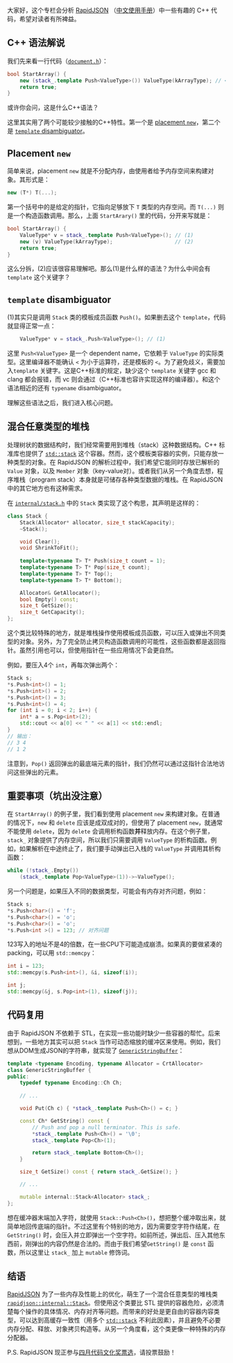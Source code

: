 大家好，这个专栏会分析 [RapidJSON][rapidjson] （[中文使用手册][userguide-zh]）中一些有趣的 C++ 代码，希望对读者有所裨益。

## C++ 语法解说

我们先来看一行代码（[`document.h`][StartArray]）：

~~~cpp
bool StartArray() {
    new (stack_.template Push<ValueType>()) ValueType(kArrayType); // <--
    return true;
}
~~~

或许你会问，这是什么C++语法？

这里其实用了两个可能较少接触的C++特性。第一个是 [placement `new`][placement new]，第二个是 [`template` disambiguator][template disambiguator]。

## Placement `new`

简单来说，placement `new` 就是不分配内存，由使用者给予内存空间来构建对象。其形式是：

~~~cpp
new (T*) T(...);
~~~

第一个括号中的是给定的指针，它指向足够放下 `T` 类型的内存空间。而 `T(...)` 则是一个构造函数调用。那么，上面 `StartArary()` 里的代码，分开来写就是：

~~~cpp
bool StartArray() {
    ValueType* v = stack_.template Push<ValueType>(); // (1)
    new (v) ValueType(kArrayType);                    // (2)
    return true;
}
~~~

这么分拆，(2)应该很容易理解吧。那么(1)是什么样的语法？为什么中间会有 `template` 这个关键字？

## `template` disambiguator

(1)其实只是调用 `Stack` 类的模板成员函数 `Push()`。如果删去这个 `template`，代码就显得正常一点：

~~~cpp
    ValueType* v = stack_.Push<ValueType>(); // (1)
~~~

这里 `Push<ValueType>` 是一个 dependent name，它依赖于 `ValueType` 的实际类型。这里编译器不能确认 `<` 为小于运算符，还是模板的 `<`。为了避免歧义，需要加入`template` 关键字。这是C++标准的规定，缺少这个 `template` 关键字 gcc 和 clang 都会报错，而 vc 则会通过（C++标准也容许实现这样的编译器）。和这个语法相近的还有 `typename` disambiguator。

理解这些语法之后，我们进入核心问题。

## 混合任意类型的堆栈

处理树状的数据结构时，我们经常需要用到堆栈（stack）这种数据结构。C++ 标准库也提供了 [`std::stack`][stdstack] 这个容器。然而，这个模板类容器的实例，只能存放一种类型的对象。在 RapidJSON 的解析过程中，我们希望它能同时存放已解析的 `Value` 对象，以及 `Member` 对象（key-value对）。或者我们从另一个角度去想，程序堆栈（program stack）本身就是可储存各种类型数据的堆栈。在 RapidJSON 中的其它地方也有这种需求。

在 [`internal/stack.h`][stack.h] 中的 `Stack` 类实现了这个构思，其声明是这样的：

~~~cpp
class Stack {
    Stack(Allocator* allocator, size_t stackCapacity);
    ~Stack();

    void Clear();
    void ShrinkToFit();
    
    template<typename T> T* Push(size_t count = 1);
    template<typename T> T* Pop(size_t count);
    template<typename T> T* Top();
    template<typename T> T* Bottom();

    Allocator& GetAllocator();
    bool Empty() const;
    size_t GetSize();
    size_t GetCapacity();
};
~~~

这个类比较特殊的地方，就是堆栈操作使用模板成员函数，可以压入或弹出不同类型的对象。另外，为了完全防止拷贝构造函数调用的可能性，这些函数都是返回指针。虽然引用也可以，但使用指针在一些应用情况下会更自然。

例如，要压入4个 `int`，再每次弹出两个：

~~~cpp
Stack s;
*s.Push<int>() = 1;
*s.Push<int>() = 2;
*s.Push<int>() = 3;
*s.Push<int>() = 4;
for (int i = 0; i < 2; i++) {
    int* a = s.Pop<int>(2);
    std::cout << a[0] << " " << a[1] << std::endl;
}
// 输出：
// 3 4
// 1 2
~~~

注意到，`Pop()` 返回弹出的最底端元素的指针，我们仍然可以通过这指针合法地访问这些弹出的元素。

## 重要事项（坑出没注意）

在 `StartArray()` 的例子里，我们看到使用 placement `new` 来构建对象。在普通的情况下，`new` 和 `delete` 应该是成双成对的，但使用了 placement `new`，就通常不能使用 `delete`，因为 `delete` 会调用析构函数**并**释放内存。在这个例子里，`stack_` 对象提供了内存空间，所以我们只需要调用 `ValueType` 的析构函数。例如，如果解析在中途终止了，我们要手动弹出已入栈的 `ValueType` 并调用其析构函数：

~~~cpp
while (!stack_.Empty())
    (stack_.template Pop<ValueType>(1))->~ValueType();
~~~

另一个问题是，如果压入不同的数据类型，可能会有内存对齐问题，例如：

~~~cpp
Stack s;
*s.Push<char>() = 'f';
*s.Push<char>() = 'o';
*s.Push<char>() = 'o';
*s.Push<int >() = 123; // 对齐问题
~~~

123写入的地址不是4的倍数，在一些CPU下可能造成崩溃。如果真的要做紧凑的packing，可以用 `std::memcpy`：

~~~cpp
int i = 123;
std::memcpy(s.Push<int>(), &i, sizeof(i));

int j;
std::memcpy(&j, s.Pop<int>(1), sizeof(j));
~~~

## 代码复用

由于 RapidJSON 不依赖于 STL，在实现一些功能时缺少一些容器的帮忙。后来想到，一些地方其实可以把 `Stack` 当作可动态缩放的缓冲区来使用。例如，我们想从DOM生成JSON的字符串，就实现了 [`GenericStringBuffer`][genericstringbuffer.h]：

~~~cpp
template <typename Encoding, typename Allocator = CrtAllocator>
class GenericStringBuffer {
public:
    typedef typename Encoding::Ch Ch;
    
    // ...    

    void Put(Ch c) { *stack_.template Push<Ch>() = c; }

    const Ch* GetString() const {
        // Push and pop a null terminator. This is safe.
        *stack_.template Push<Ch>() = '\0';
        stack_.template Pop<Ch>(1);

        return stack_.template Bottom<Ch>();
    }

    size_t GetSize() const { return stack_.GetSize(); }

    // ...

    mutable internal::Stack<Allocator> stack_;
};
~~~

想在缓冲器末端加入字符，就使用 `Stack::Push<Ch>()`，想把整个缓冲取出来，就简单地回传底端的指针。不过这里有个特别的地方，因为需要空字符作结尾，在 `GetString()` 时，会压入并立即弹出一个空字符。如前所述，弹出后、压入其他东西前，刚弹出的内容仍然是合法的。而由于我们希望`GetString()` 是 `const` 函数，所以这里让 `stack_` 加上 `mutable` 修饰词。

## 结语

[RapidJSON][rapidjson] 为了一些内存及性能上的优化，萌生了一个混合任意类型的堆栈类 [`rapidjson::internal::Stack`][stack.h]。但使用这个类要比 STL 提供的容器危险，必须清楚每个操作的具体情况、内存对齐等问题。而带来的好处是更自由的容器内容类型，可以达到高缓存一致性（用多个 [`std::stack`][stdstack] 不利此因素），并且避免不必要内存分配、释放、对象拷贝构造等。从另一个角度看，这个类更像一种特殊的内存分配器。

P.S. RapidJSON 现正参与[四月代码文化奖票选](http://code.oa.com/v2/push/cultureActivity/month/vote?id=121)，请投票鼓励！

[rapidjson]: https://github.com/miloyip/rapidjson
[userguide-zh]: http://miloyip.github.io/rapidjson/zh-cn/
[StartArray]: https://github.com/miloyip/rapidjson/blob/v1.0.1/include/rapidjson/document.h#L1892
[placement new]: http://en.cppreference.com/w/cpp/language/new
[template disambiguator]: http://en.cppreference.com/w/cpp/language/dependent_name
[stdstack]: http://en.cppreference.com/w/cpp/container/stack
[stack.h]: https://github.com/miloyip/rapidjson/blob/v1.0.1/include/rapidjson/internal/stack.h
[genericstringbuffer.h]: https://github.com/miloyip/rapidjson/blob/v1.0.1/include/rapidjson/stringbuffer.hgenericstringbuffer.h
